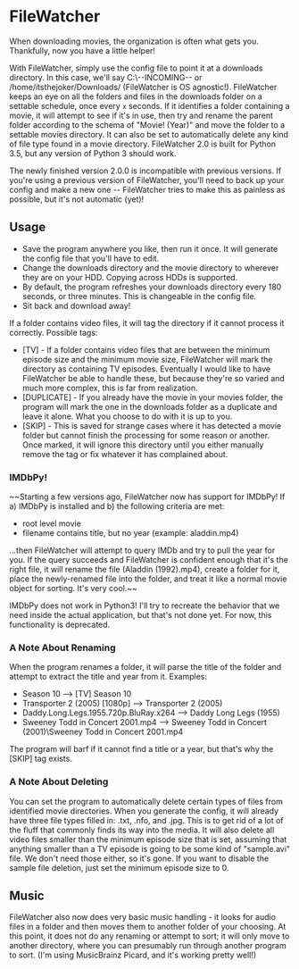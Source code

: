# FileWatcher
When downloading movies, the organization is often what gets you. Thankfully, now you have a little helper!

With FileWatcher, simply use the config file to point it at a downloads directory. In this case, we'll say C:\\--INCOMING-- or /home/itsthejoker/Downloads/ (FileWatcher is OS agnostic!). FileWatcher keeps an eye on all the folders and files in the downloads folder on a settable schedule, once every `x` seconds. If it identifies a folder containing a movie, it will attempt to see if it's in use, then try and rename the parent folder according to the schema of "Movie! (Year)" and move the folder to a settable movies directory. It can also be set to automatically delete any kind of file type found in a movie directory. FileWatcher 2.0 is built for Python 3.5, but any version of Python 3 should work.

The newly finished version 2.0.0 is incompatible with previous versions. If you're using a previous version of FileWatcher, you'll need to back up your config and make a new one -- FileWatcher tries to make this as painless as possible, but it's not automatic (yet)!

## Usage
* Save the program anywhere you like, then run it once. It will generate the config file that you'll have to edit.
* Change the downloads directory and the movie directory to wherever they are on your HDD. Copying across HDDs is supported.
* By default, the program refreshes your downloads directory every 180 seconds, or three minutes. This is changeable in the config file.
* Sit back and download away!

If a folder contains video files, it will tag the directory if it cannot process it correctly. Possible tags:
* [TV] - If a folder contains video files that are between the minimum episode size and the minimum movie size, FileWatcher will mark the directory as containing TV episodes. Eventually I would like to have FileWatcher be able to handle these, but because they're so varied and much more complex, this is far from realization.
* [DUPLICATE] - If you already have the movie in your movies folder, the program will mark the one in the downloads folder as a duplicate and leave it alone. What you choose to do with it is up to you.
* [SKIP] - This is saved for strange cases where it has detected a movie folder but cannot finish the processing for some reason or another. Once marked, it will ignore this directory until you either manually remove the tag or fix whatever it has complained about.

### IMDbPy!
~~Starting a few versions ago, FileWatcher now has support for IMDbPy! If a) IMDbPy is installed and b) the following criteria are met:

* root level movie
* filename contains title, but no year (example: aladdin.mp4)

...then FileWatcher will attempt to query IMDb and try to pull the year for you. If the query succeeds and FileWatcher is confident enough that it's the right file, it will rename the file (Aladdin (1992).mp4), create a folder for it, place the newly-renamed file into the folder, and treat it like a normal movie object for sorting. It's very cool.~~

IMDbPy does not work in Python3! I'll try to recreate the behavior that we need inside the actual application, but that's not done yet. For now, this functionality is deprecated.

### A Note About Renaming
When the program renames a folder, it will parse the title of the folder and attempt to extract the title and year from it. Examples:
* Season 10 --> [TV] Season 10
* Transporter 2 (2005) [1080p] --> Transporter 2 (2005)
* Daddy.Long.Legs.1955.720p.BluRay.x264 --> Daddy Long Legs (1955)
* Sweeney Todd in Concert 2001.mp4 --> Sweeney Todd in Concert (2001)\Sweeney Todd in Concert 2001.mp4

The program will barf if it cannot find a title or a year, but that's why the [SKIP] tag exists.

### A Note About Deleting
You can set the program to automatically delete certain types of files from identified movie directories. When you generate the config, it will already have three file types filled in: .txt, .nfo, and .jpg. This is to get rid of a lot of the fluff that commonly finds its way into the media. It will also delete all video files smaller than the minimum episode size that is set, assuming that anything smaller than a TV episode is going to be some kind of "sample.avi" file. We don't need those either, so it's gone. If you want to disable the sample file deletion, just set the minimum episode size to 0.

## Music
FileWatcher also now does very basic music handling - it looks for audio files in a folder and then moves them to another folder of your choosing. At this point, it does not do any renaming or attempt to sort; it will only move to another directory, where you can presumably run through another program to sort. (I'm using MusicBrainz Picard, and it's working pretty well!)
